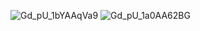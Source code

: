 ![Gd_pU_1bYAAqVa9](https://github.com/user-attachments/assets/942c8542-8578-4e24-a29e-541d657d3354)
![Gd_pU_1a0AA62BG](https://github.com/user-attachments/assets/0a69b960-74af-4c1f-8a10-89671ba6d80e)
